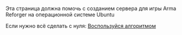 Эта страница должна помочь с созданием сервера для игры Arma Reforger на операционной системе Ubuntu

Если нужно всё сделать с нуля:
[Воспользуйся алгоритмом](Algorith.md)
